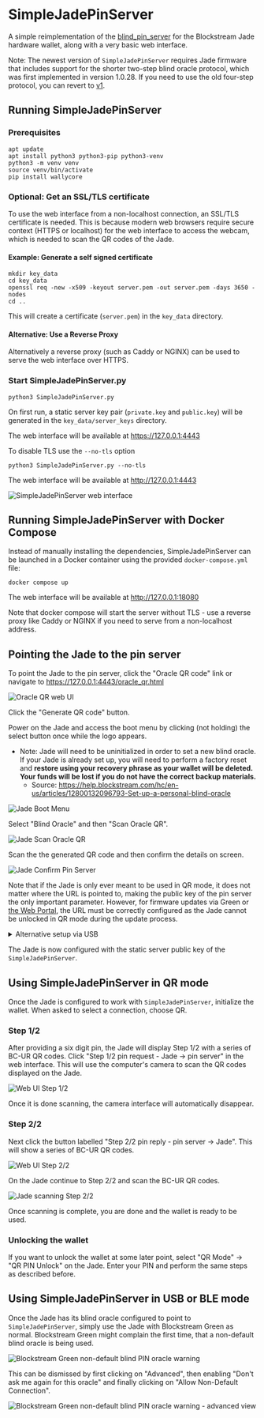 SimpleJadePinServer
===================

A simple reimplementation of the [blind_pin_server](https://github.com/Blockstream/blind_pin_server) for the Blockstream Jade hardware wallet, along with a very basic web interface.

Note: The newest version of `SimpleJadePinServer` requires Jade firmware that includes support for the shorter two-step blind oracle protocol, which was first implemented in version 1.0.28. If you need to use the old four-step protocol, you can revert to [v1](https://github.com/Filiprogrammer/SimpleJadePinServer/tree/v1).

Running SimpleJadePinServer
---------------------------

### Prerequisites

```console
apt update
apt install python3 python3-pip python3-venv
python3 -m venv venv
source venv/bin/activate
pip install wallycore
```

### Optional: Get an SSL/TLS certificate

To use the web interface from a non-localhost connection, an SSL/TLS certificate is needed. This is because modern web browsers require secure context (HTTPS or localhost) for the web interface to access the webcam, which is needed to scan the QR codes of the Jade.

#### Example: Generate a self signed certificate

```console
mkdir key_data
cd key_data
openssl req -new -x509 -keyout server.pem -out server.pem -days 3650 -nodes
cd ..
```

This will create a certificate (`server.pem`) in the `key_data` directory.

#### Alternative: Use a Reverse Proxy

Alternatively a reverse proxy (such as Caddy or NGINX) can be used to serve the web interface over HTTPS.

### Start SimpleJadePinServer.py

```console
python3 SimpleJadePinServer.py
```

On first run, a static server key pair (`private.key` and `public.key`) will be generated in the `key_data/server_keys` directory.

The web interface will be available at https://127.0.0.1:4443

To disable TLS use the `--no-tls` option

```console
python3 SimpleJadePinServer.py --no-tls
```

The web interface will be available at http://127.0.0.1:4443

![SimpleJadePinServer web interface](docs/images/webui.png)

Running SimpleJadePinServer with Docker Compose
-----------------------------------------------

Instead of manually installing the dependencies, SimpleJadePinServer can be launched in a Docker container using the provided `docker-compose.yml` file:

```console
docker compose up
```

The web interface will be available at http://127.0.0.1:18080

Note that docker compose will start the server without TLS - use a reverse proxy like Caddy or NGINX if you need to serve from a non-localhost address.

Pointing the Jade to the pin server
-----------------------------------

To point the Jade to the pin server, click the "Oracle QR code" link or navigate to https://127.0.0.1:4443/oracle_qr.html

![Oracle QR web UI](docs/images/webui_oracle_qr.png)

Click the "Generate QR code" button.

Power on the Jade and access the boot menu by clicking (not holding) the select button once while the logo appears.
- Note: Jade will need to be uninitialized in order to set a new blind oracle. If your Jade is already set up, you will need to perform a factory reset and **restore using your recovery phrase as your wallet will be deleted. Your funds will be lost if you do not have the correct backup materials.**
  - Source: https://help.blockstream.com/hc/en-us/articles/12800132096793-Set-up-a-personal-blind-oracle

![Jade Boot Menu](docs/images/jade_boot_menu_blind_oracle.png)

Select "Blind Oracle" and then "Scan Oracle QR".

![Jade Scan Oracle QR](docs/images/jade_blind_oracle_scan_qr.png)

Scan the the generated QR code and then confirm the details on screen.

![Jade Confirm Pin Server](docs/images/jade_confirm_pin_server.png)

Note that if the Jade is only ever meant to be used in QR mode, it does not matter where the URL is pointed to, making the public key of the pin server the only important parameter. However, for firmware updates via Green or [the Web Portal](https://jadefw.blockstream.com/upgrade/fwupgrade.html), the URL must be correctly configured as the Jade cannot be unlocked in QR mode during the update process.

<details>
<summary>Alternative setup via USB</summary>

An alternate way of pointing the Jade to a custom pin server is via a USB connection to a computer using the `set_jade_pinserver.py` script in the Jade repository.

```console
git clone https://github.com/Blockstream/Jade
cd Jade
python3 set_jade_pinserver.py --serialport <ENTERJADESERIALPORT> --set-pubkey path/to/SimpleJadePinServer/public.key --set-url http://127.0.0.1:8086
```
</details>

The Jade is now configured with the static server public key of the `SimpleJadePinServer`.

Using SimpleJadePinServer in QR mode
------------------------------------

Once the Jade is configured to work with `SimpleJadePinServer`, initialize the wallet. When asked to select a connection, choose QR.

### Step 1/2

After providing a six digit pin, the Jade will display Step 1/2 with a series of BC-UR QR codes. Click "Step 1/2 pin request - Jade &rarr; pin server" in the web interface. This will use the computer's camera to scan the QR codes displayed on the Jade.

![Web UI Step 1/2](docs/images/webui_step1.png)

Once it is done scanning, the camera interface will automatically disappear.

### Step 2/2

Next click the button labelled "Step 2/2 pin reply - pin server &rarr; Jade". This will show a series of BC-UR QR codes.

![Web UI Step 2/2](docs/images/webui_step2.png)

On the Jade continue to Step 2/2 and scan the BC-UR QR codes.

![Jade scanning Step 2/2](docs/images/jade_scanning_step2.png)

Once scanning is complete, you are done and the wallet is ready to be used.

### Unlocking the wallet

If you want to unlock the wallet at some later point, select "QR Mode" -> "QR PIN Unlock" on the Jade. Enter your PIN and perform the same steps as described before.

Using SimpleJadePinServer in USB or BLE mode
--------------------------------------------

Once the Jade has its blind oracle configured to point to `SimpleJadePinServer`, simply use the Jade with Blockstream Green as normal. Blockstream Green might complain the first time, that a non-default blind oracle is being used.

![Blockstream Green non-default blind PIN oracle warning](docs/images/green_non_default_oracle_warning.png)

This can be dismissed by first clicking on "Advanced", then enabling "Don't ask me again for this oracle" and finally clicking on "Allow Non-Default Connection".

![Blockstream Green non-default blind PIN oracle warning - advanced view](docs/images/green_non_default_oracle_warning_advanced.png)
